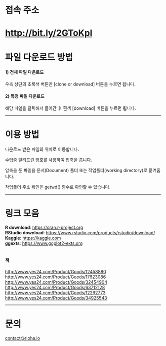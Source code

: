 # 접속 주소
# http://bit.ly/2GToKpl

# 파일 다운로드 방법

#### 1) 전체 파일 다운로드 
우측 상단의 초록색 버튼인 [clone or download] 버튼을 누르면 됩니다.

#### 2) 특정 파일 다운로드
해당 파일을 클릭해서 들어간 후 흰색 [download] 버튼을 누르면 됩니다.

---------
# 이용 방법

다운로드 받은 파일의 위치로 이동합니다.

수업중 알려드린 암호를 사용하여 압축을 풉니다.

압축을 푼 파일을 문서(Document) 폴더 또는 작업폴더(working directory)로 옮겨줍니다.

작업폴더 주소 확인은 getwd() 함수로 확인할 수 있습니다.
<br>

---------
# 링크 모음
<b>R download</b>: https://cran.r-project.org <br>
<b>RStudio download</b>: https://www.rstudio.com/products/rstudio/download/ <br>
<b>Kaggle</b>: https://kaggle.com <br>
<b>ggexts</b>: https://www.ggplot2-exts.org <br>
<br>

#### 책
http://www.yes24.com/Product/Goods/12458880
http://www.yes24.com/Product/Goods/17623086
http://www.yes24.com/Product/Goods/32454904
http://www.yes24.com/Product/Goods/63712128
http://www.yes24.com/Product/Goods/12292773
http://www.yes24.com/Product/Goods/34925543

---------
# 문의
contact@rloha.io
